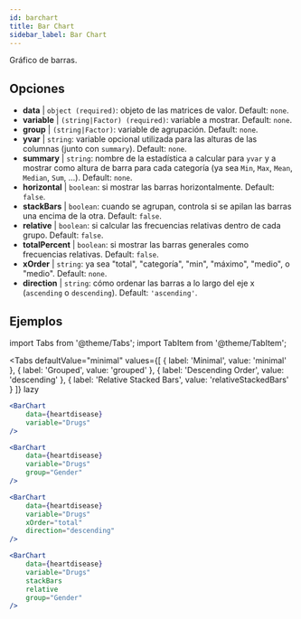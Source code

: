 ```yaml
---
id: barchart
title: Bar Chart
sidebar_label: Bar Chart
---
```


Gráfico de barras.

## Opciones

* __data__ | `object (required)`: objeto de las matrices de valor. Default: `none`.
* __variable__ | `(string|Factor) (required)`: variable a mostrar. Default: `none`.
* __group__ | `(string|Factor)`: variable de agrupación. Default: `none`.
* __yvar__ | `string`: variable opcional utilizada para las alturas de las columnas (junto con `summary`). Default: `none`.
* __summary__ | `string`: nombre de la estadística a calcular para `yvar` y a mostrar como altura de barra para cada categoría (ya sea `Min`, `Max`, `Mean`, `Median`, `Sum`, ...). Default: `none`.
* __horizontal__ | `boolean`: si mostrar las barras horizontalmente. Default: `false`.
* __stackBars__ | `boolean`: cuando se agrupan, controla si se apilan las barras una encima de la otra. Default: `false`.
* __relative__ | `boolean`: si calcular las frecuencias relativas dentro de cada grupo. Default: `false`.
* __totalPercent__ | `boolean`: si mostrar las barras generales como frecuencias relativas. Default: `false`.
* __xOrder__ | `string`: ya sea "total", "categoría", "min", "máximo", "medio", o "medio". Default: `none`.
* __direction__ | `string`: cómo ordenar las barras a lo largo del eje x (`ascending` o `descending`). Default: `'ascending'`.


## Ejemplos

import Tabs from '@theme/Tabs';
import TabItem from '@theme/TabItem';

<Tabs
    defaultValue="minimal"
    values={[
        { label: 'Minimal', value: 'minimal' },
        { label: 'Grouped', value: 'grouped' },
        { label: 'Descending Order', value: 'descending' },
        { label: 'Relative Stacked Bars', value: 'relativeStackedBars' }
    ]}
    lazy
>

<TabItem value="minimal">

```jsx live
<BarChart 
    data={heartdisease} 
    variable="Drugs"
/>
```
</TabItem>

<TabItem value="grouped">

```jsx live
<BarChart 
    data={heartdisease} 
    variable="Drugs"
    group="Gender"
/>
```

</TabItem>

<TabItem value="descending">

```jsx live
<BarChart 
    data={heartdisease} 
    variable="Drugs"
    xOrder="total"
    direction="descending"
/>
```
</TabItem>

<TabItem value="relativeStackedBars">

```jsx live
<BarChart 
    data={heartdisease} 
    variable="Drugs"
    stackBars
    relative
    group="Gender"
/>
```
</TabItem>

</Tabs>
